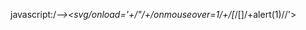 <script>alert("Yeah!");</script>


 javascript:/*--></title></style></textarea></script></xmp><svg/onload='+/"/+/onmouseover=1/+/[*/[]/+alert(1)//'>


